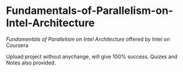 # Fundamentals-of-Parallelism-on-Intel-Architecture
*Fundamentals of Parallelism on Intel Architecture* offered by Intel on Coursera


Upload project without anychange, will give 100% success.
Quizes and Notes also provided.
